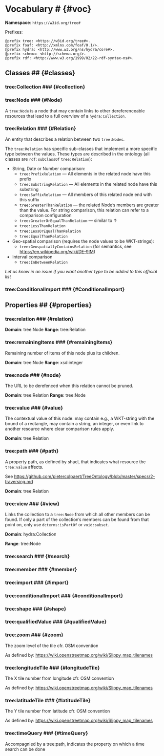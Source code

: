 # Vocabulary # {#voc}

**Namespace**: `https://w3id.org/tree#`

Prefixes:

```turtle
@prefix tree: <https://w3id.org/tree#>.
@prefix foaf: <http://xmlns.com/foaf/0.1/>.
@prefix hydra: <http://www.w3.org/ns/hydra/core#>.
@prefix schema: <http://schema.org/>.
@prefix rdf: <http://www.w3.org/1999/02/22-rdf-syntax-ns#>.
```

## Classes ## {#classes}

### tree:Collection ### {#collection}

### tree:Node ### {#Node}

A `tree:Node` is a node that may contain links to other dereferenceable resources that lead to a full overview of a `hydra:Collection`.

### tree:Relation ### {#Relation}

An entity that describes a relation between two `tree:Nodes`.

The `tree:Relation` has specific sub-classes that implement a more specific type between the values. These types are described in the ontology (all classes are `rdf:subClassOf` `tree:Relation`):
 - String, Date or Number comparison:
   - `tree:PrefixRelation` — All elements in the related node have this prefix
   - `tree:SubstringRelation` — All elements in the related node have this substring
   - `tree:SuffixRelation` — All members of this related node end with this suffix
   - `tree:GreaterThanRelation` — the related Node’s members are greater than the value. For string comparison, this relation can refer to a comparison configuration
   - `tree:GreaterOrEqualThanRelation` — similar to ↑
   - `tree:LessThanRelation`
   - `tree:LessOrEqualThanRelation`
   - `tree:EqualThanRelation`
 - Geo-spatial comparison (requires the node values to be WKT-strings): 
   - `tree:GeospatiallyContainsRelation` (for semantics, see https://en.wikipedia.org/wiki/DE-9IM)
 - Interval comparison
   - `tree:InBetweenRelation`
   
*Let us know in an issue if you want another type to be added to this official list*

### tree:ConditionalImport ### {#ConditionalImport}

## Properties ## {#properties}

### tree:relation ### {#relation}

**Domain**: tree:Node
**Range**: tree:Relation


### tree:remainingItems ### {#remainingItems}

Remaining number of items of this node plus its children.

**Domain**: tree:Node
**Range**: xsd:integer

### tree:node ### {#node}

The URL to be derefenced when this relation cannot be pruned.

**Domain**: tree:Relation
**Range**: tree:Node

### tree:value ### {#value}

The contextual value of this node: may contain e.g., a WKT-string with the bound of a rectangle, may contain a string, an integer, or even link to another resource where clear comparison rules apply.

**Domain**: tree:Relation

### tree:path ### {#path}

A property path, as defined by shacl, that indicates what resource the `tree:value` affects.

See https://github.com/pietercolpaert/TreeOntology/blob/master/specs/2-traversing.md

**Domain**: tree:Relation

### tree:view ### {#view}

Links the collection to a `tree:Node` from which all other members can be found. If only a part of the collection’s members can be found from that point on, only use `dcterms:isPartOf` or `void:subset`.

**Domain**: hydra:Collection

**Range**: tree:Node

### tree:search ### {#search}


### tree:member ### {#member}

### tree:import ### {#import}

### tree:conditionalImport ### {#conditionalImport}

### tree:shape ### {#shape} 

### tree:qualifiedValue ### {#qualifiedValue}

### tree:zoom ### {#zoom}

The zoom level of the tile cfr. OSM convention

As defined by: https://wiki.openstreetmap.org/wiki/Slippy_map_tilenames

### tree:longitudeTile ### {#longitudeTile}

The X tile number from longitude cfr. OSM convention

As defined by: https://wiki.openstreetmap.org/wiki/Slippy_map_tilenames


### tree:latitudeTile ### {#latitudeTile}

The Y tile number from latitude cfr. OSM convention

As defined by: https://wiki.openstreetmap.org/wiki/Slippy_map_tilenames

### tree:timeQuery ### {#timeQuery}

Accompagnied by a tree:path, indicates the property on which a time search can be done
